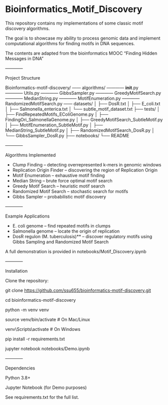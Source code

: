 # Bioinformatics_Motif_Discovery
This repository contains my implementations of some classic motif discovery algorithms. 

The goal is to showcase my ability to process genomic data and implement computational algorithms for finding motifs in DNA sequences.

The contents are adapted from the bioinformatics MOOC “Finding Hidden Messages in DNA” 

————

Project Structure

Bioinformatics-motif-discovery/
—— algorithms/ 
———— __init__.py  
———— Utils.py 
———— GibbsSampler.py 
———— GreedyMotifSearch.py 
———— MedianString.py 
———— MotifEnumeration.py 
———— RandomizedMotifSearch.py 
—— datasets/
│   ├── DosR.txt
│   ├── E_coli.txt
│   ├── Salmonella_enterica.txt
│   └── subtle_motif_dataset.txt
├── tests/
│   ├── FindRepeatedMotifs_EColiGenome.py
│   ├── FindingOri_SalmonellaGenome.py
│   ├── GreedyMotifSearch_SubtleMotif.py
│   ├── MotifEnumeration_SubtleMotif.py
│   ├── MedianString_SubtleMotif.py
│   ├── RandomizedMotifSearch_DosR.py
│   └── GibbsSampler_DosR.py
├── notebooks/
└── README

————

Algorithms Implemented

- Clump Finding  		– detecting overrepresented k-mers in genomic windows  
- Replication Origin Finder  – discovering the region of Replication Origin  
- Motif Enumeration 		– exhaustive motif finding 
- Median String 		– brute force optimal motif search  
- Greedy Motif Search 	– heuristic motif search  
- Randomized Motif Search – stochastic search for motifs  
- Gibbs Sampler 		– probabilistic motif discovery  

————

Example Applications

- E. coli genome – find repeated motifs in clumps  
- Salmonella genome – locate the origin of replication  
- DosR regulon (M. tuberculosis)** – discover regulatory motifs using Gibbs Sampling and Randomized Motif Search  

A full demonstration is provided in notebooks/Motif_Discovery.ipynb

————

Installation

Clone the repository:

git clone https://github.com/ssu655/bioinformatics-motif-discovery.git

cd bioinformatics-motif-discovery

python -m venv venv

source venv/bin/activate   # On Mac/Linux

venv\Scripts\activate      # On Windows

pip install -r requirements.txt

jupyter notebook notebooks/Demo.ipynb

————

Dependencies

Python 3.8+

Jupyter Notebook (for Demo purposes)

See requirements.txt for the full list.
